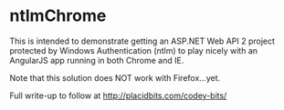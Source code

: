 # ntlmChrome

This is intended to demonstrate getting an ASP.NET Web API 2 project protected by Windows Authentication (ntlm) to play nicely with an AngularJS app running in both Chrome and IE.  

Note that this solution does NOT work with Firefox...yet.

Full write-up to follow at http://placidbits.com/codey-bits/
